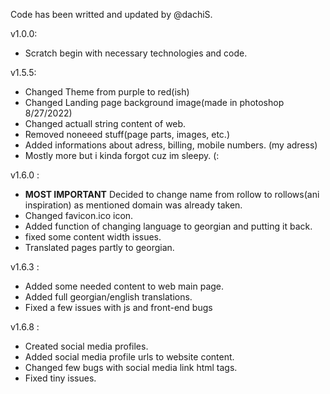 Code has been writted and updated by @dachiS.




v1.0.0: 
- Scratch begin with necessary technologies and code.

v1.5.5: 

- Changed Theme from purple to red(ish)
- Changed Landing page background image(made in photoshop 8/27/2022)
- Changed actuall string content of web.
- Removed noneeed stuff(page parts, images, etc.)
- Added informations about adress, billing, mobile numbers. (my adress)
- Mostly more but i kinda forgot cuz im sleepy. (:

v1.6.0 : 

- **MOST IMPORTANT** Decided to change name from rollow to rollows(ani inspiration) as mentioned domain was already taken.
- Changed favicon.ico icon.
- Added function of changing language to georgian and putting it back.
- fixed some content width issues.
- Translated pages partly to georgian.

v1.6.3 : 

- Added some needed content to web main page.
- Added full georgian/english translations.
- Fixed a few issues with js and front-end bugs

v1.6.8 : 

- Created social media profiles.
- Added social media profile urls to website content.
- Changed few bugs with social media link html tags.
- Fixed tiny issues.